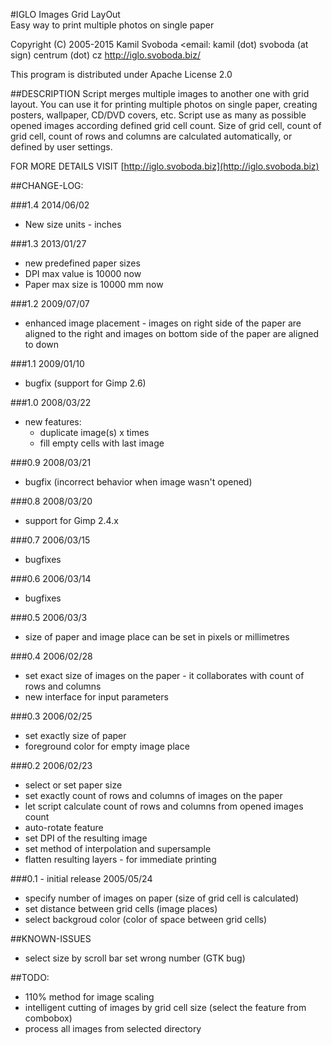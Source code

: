 #IGLO Images Grid LayOut  
Easy way to print multiple photos on single paper

Copyright (C) 2005-2015 Kamil Svoboda <email: kamil (dot) svoboda (at sign) centrum (dot) cz
http://iglo.svoboda.biz/

This program is distributed under Apache License 2.0

##DESCRIPTION 
Script merges multiple images to another one with grid layout. 
You can use it for printing multiple photos on single paper, creating posters, wallpaper, CD/DVD covers, etc.
Script use as many as possible opened images according defined grid cell count.
Size of grid cell, count of grid cell, count of rows and columns are calculated automatically, or 
defined by user settings.

FOR MORE DETAILS VISIT [http://iglo.svoboda.biz](http://iglo.svoboda.biz)

##CHANGE-LOG:

###1.4 2014/06/02
* New size units - inches

###1.3 2013/01/27
* new predefined paper sizes
* DPI max value is 10000 now
* Paper max size is 10000 mm now

###1.2 2009/07/07
* enhanced image placement - images on right side of the paper are aligned to the right and images on bottom side of the paper are aligned to down

###1.1 2009/01/10
* bugfix (support for Gimp 2.6) 

###1.0 2008/03/22
* new features: 
	* duplicate image(s) x times
	* fill empty cells with last image

###0.9 2008/03/21
* bugfix (incorrect behavior when image wasn't opened)

###0.8 2008/03/20
* support for Gimp 2.4.x

###0.7 2006/03/15
* bugfixes 

###0.6 2006/03/14
* bugfixes

###0.5 2006/03/3
* size of paper and image place can be set in pixels or millimetres

###0.4 2006/02/28
* set exact size of images on the paper - it collaborates with count of rows and columns
* new interface for input parameters 

###0.3 2006/02/25
* set exactly size of paper
* foreground color for empty image place

###0.2  2006/02/23
* select or set paper size
* set exactly count of rows and columns of images on the paper
* let script calculate count of rows and columns from opened images count 
* auto-rotate feature
* set DPI of the resulting image
* set method of interpolation and supersample
* flatten resulting layers - for immediate printing

###0.1 - initial release 2005/05/24
* specify number of images on paper (size of grid cell is calculated)
* set distance between grid cells (image places)
* select backgroud color (color of space between grid cells)

##KNOWN-ISSUES
* select size by scroll bar set wrong number (GTK bug)

##TODO:
* 110% method for image scaling
* intelligent cutting of images by grid cell size (select the feature from combobox)
* process all images from selected directory
